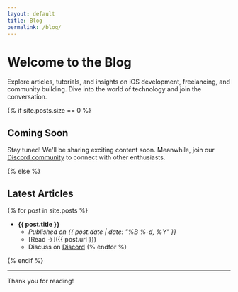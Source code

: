 ```yaml
---
layout: default
title: Blog
permalink: /blog/
---
```


# Welcome to the Blog

Explore articles, tutorials, and insights on iOS development, freelancing, and community building. Dive into the world of technology and join the conversation.

{% if site.posts.size == 0 %}
## Coming Soon

Stay tuned! We'll be sharing exciting content soon. Meanwhile, join our [Discord community](https://discord.com/invite/Tkr8TgqAqf) to connect with other enthusiasts.

{% else %}
## Latest Articles

{% for post in site.posts %}
- **{{ post.title }}**
  - _Published on {{ post.date | date: "%B %-d, %Y" }}_
  - [Read →]({{ post.url }})
  - Discuss on [Discord](https://discord.com/invite/Tkr8TgqAqf)
{% endfor %}

{% endif %}

---

Thank you for reading!


